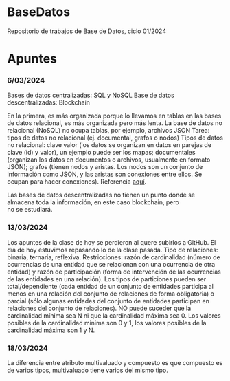 # BaseDatos
Repositorio de trabajos de Base de Datos, ciclo 01/2024

# Apuntes
### 6/03/2024
Bases de datos centralizadas: SQL y NoSQL
Base de datos descentralizadas: Blockchain

En la primera, es más organizada porque lo llevamos en tablas en las bases de datos relacional, es más organizada pero más lenta. La base de datos no relacional (NoSQL) no ocupa tablas, por ejemplo, archivos JSON
Tarea: tipos de datos no relacional (ej. documental, grafos o nodos)
Tipos de datos no relacional: clave valor (los datos se organizan en datos en parejas de clave (id) y valor), un ejemplo puede ser los mapas; documentales (organizan los datos en documentos o archivos, usualmente en formato JSON); grafos (tienen nodos y aristas. Los nodos son un conjunto de información como JSON, y las aristas son conexiones entre ellos. Se ocupan para hacer conexiones). Referencia [aquí](https://ed.team/blog/tipos-de-bases-de-datos-nosql).

Las bases de datos descentralizadas no tienen un punto donde se almacena toda la información, en este caso blockchain, pero no se estudiará.

### 13/03/2024
Los apuntes de la clase de hoy se perdieron al quere subirlos a GitHub. El día de hoy estuvimos repasando lo de la clase pasada.
Tipo de relaciones: binaria, ternaria, reflexiva.
Restricciones: razón de cardinalidad (número de ocurrencias de una entidad que se relacionan con una ocurrencia de otra entidad) y razón de participación (forma de intervención de las ocurrencias de las entidades en una relación).
Los tipos de particiones pueden ser total/dependiente (cada entidad de un conjunto de entidades participa al menos en una relación del conjunto de relaciones de forma obligatoria) o parcial (sólo algunas entidades del conjunto de entidades participan en relaciones del conjunto de relaciones).
NO puede suceder que la cardinalidad mínima sea N ni que la cardinalidad máxima sea 0. Los valores posibles de la cardinalidad mínima son 0 y 1, los valores posibles de la cardinalidad máxima son 1 y N.

### 18/03/2024
La diferencia entre atributo multivaluado y compuesto es que compuesto es de varios tipos, multivaluado tiene varios del mismo tipo.